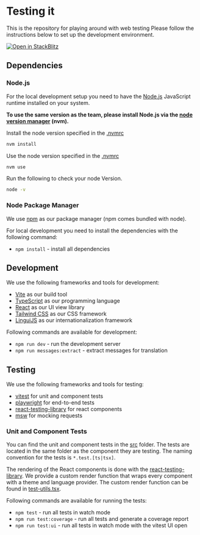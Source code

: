 # Testing it

This is the repository for playing around with web testing
Please follow the instructions below to set up the development environment.

[![Open in StackBlitz](https://developer.stackblitz.com/img/open_in_stackblitz.svg)](https://stackblitz.com/github/gvand/testing-it?file=src%2Fcomponents%2FCounter.test.tsx)

## Dependencies

### Node.js
For the local development setup you need to have the [Node.js](https://nodejs.org/en/) JavaScript runtime installed on your system.

__To use the same version as the team, please install Node.js via the [node version manager](https://github.com/nvm-sh/nvm) (nvm).__

Install the node version specified in the [.nvmrc](.nvmrc)
```bash
nvm install
```

Use the node version specified in the [.nvmrc](.nvmrc)
```bash
nvm use
```

Run the following to check your node Version.
```bash
node -v
```

### Node Package Manager

We use [npm](https://www.npmjs.com/package/npm#node-version-managers) as our package manager (npm comes bundled with node).

For local development you need to install the dependencies with the following command:
- `npm install` - install all dependencies

## Development

We use the following frameworks and tools for development:
- [Vite](https://vitejs.dev/) as our build tool
- [TypeScript](https://www.typescriptlang.org/) as our programming language
- [React](https://reactjs.org/) as our UI view library
- [Tailwind CSS](https://tailwindcss.com/) as our CSS framework
- [LinguiJS](https://lingui.js.org/) as our internationalization framework

Following commands are available for development:
- `npm run dev` - run the development server
- `npm run messages:extract` - extract messages for translation

## Testing

We use the following frameworks and tools for testing:
- [vitest](https://vitest.dev/) for unit and component tests
- [playwright](https://playwright.dev/) for end-to-end tests
- [react-testing-library](https://testing-library.com/docs/react-testing-library/intro/) for react components
- [msw](https://mswjs.io/) for mocking requests

### Unit and Component Tests

You can find the unit and component tests in the [src](src) folder.
The tests are located in the same folder as the component they are testing.
The naming convention for the tests is `*.test.[ts|tsx]`.

The rendering of the React components is done with the [react-testing-library](https://testing-library.com/docs/react-testing-library/intro/).
We provide a custom render function that wraps every component with a theme and language provider.
The custom render function can be found in [test-utils.tsx](src/test/test-utils.tsx).

Following commands are available for running the tests:
- `npm test` - run all tests in watch mode
- `npm run test:coverage` - run all tests and generate a coverage report
- `npm run test:ui` - run all tests in watch mode with the vitest UI open
